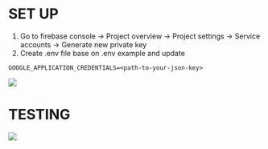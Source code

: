 # SET UP
1. Go to firebase console -> Project overview -> Project settings -> Service accounts ->  Generate new private key
2. Create .env file base on .env example and update
```
GOOGLE_APPLICATION_CREDENTIALS=<path-to-your-json-key>
```
![](../raw/main/docs/get-key.png)
# TESTING
![](../raw/main/docs/testing_api.png)
